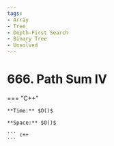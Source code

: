 ```yaml
---
tags:
- Array
- Tree
- Depth-First Search
- Binary Tree
- Unsolved
---
```



# 666. Path Sum IV

=== "C++"

    **Time:** $O()$

    **Space:** $O()$

    ``` c++
    ```